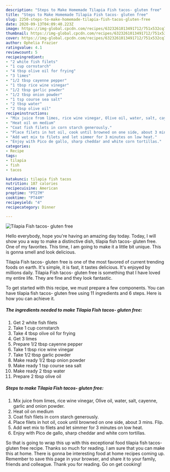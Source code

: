 ```yaml
---
description: "Steps to Make Homemade Tilapia Fish tacos- gluten free"
title: "Steps to Make Homemade Tilapia Fish tacos- gluten free"
slug: 2250-steps-to-make-homemade-tilapia-fish-tacos-gluten-free
date: 2020-09-13T04:09:40.223Z
image: https://img-global.cpcdn.com/recipes/6323261013491712/751x532cq70/tilapia-fish-tacos-gluten-free-recipe-main-photo.jpg
thumbnail: https://img-global.cpcdn.com/recipes/6323261013491712/751x532cq70/tilapia-fish-tacos-gluten-free-recipe-main-photo.jpg
cover: https://img-global.cpcdn.com/recipes/6323261013491712/751x532cq70/tilapia-fish-tacos-gluten-free-recipe-main-photo.jpg
author: Ophelia Frazier
ratingvalue: 4.1
reviewcount: 5
recipeingredient:
- "2 white fish filets"
- "1 cup cornstarch"
- "4 tbsp olive oil for frying"
- "3 limes"
- "1/2 tbsp cayenne pepper"
- "1 tbsp rice wine vinegar"
- "1/2 tbsp garlic powder"
- "1/2 tbsp onion powder"
- "1 tsp course sea salt"
- "2 tbsp water"
- "2 tbsp olive oil"
recipeinstructions:
- "Mix juice from limes, rice wine vinegar, Olive oil, water, salt, cayenne, garlic and onion powder."
- "Heat oil on medium"
- "Coat fish filets in corn starch generously."
- "Place filets in hot oil, cook until browned on one side, about 3 mins. Flip."
- "Add wet mix to filets and let simmer for 3 minutes on low heat."
- "Enjoy with Pico de gallo, sharp cheddar and white corn tortillas."
categories:
- Recipe
tags:
- tilapia
- fish
- tacos

katakunci: tilapia fish tacos 
nutrition: 187 calories
recipecuisine: American
preptime: "PT27M"
cooktime: "PT44M"
recipeyield: "4"
recipecategory: Dinner

---
```



![Tilapia Fish tacos- gluten free](https://img-global.cpcdn.com/recipes/6323261013491712/751x532cq70/tilapia-fish-tacos-gluten-free-recipe-main-photo.jpg)

Hello everybody, hope you're having an amazing day today. Today, I will show you a way to make a distinctive dish, tilapia fish tacos- gluten free. One of my favorites. This time, I am going to make it a little bit unique. This is gonna smell and look delicious.

Tilapia Fish tacos- gluten free is one of the most favored of current trending foods on earth. It's simple, it is fast, it tastes delicious. It's enjoyed by millions daily. Tilapia Fish tacos- gluten free is something that I have loved my entire life. They are fine and they look fantastic.




To get started with this recipe, we must prepare a few components. You can have tilapia fish tacos- gluten free using 11 ingredients and 6 steps. Here is how you can achieve it.

<!--inarticleads1-->

##### The ingredients needed to make Tilapia Fish tacos- gluten free:

1. Get 2 white fish filets
1. Take 1 cup cornstarch
1. Take 4 tbsp olive oil for frying
1. Get 3 limes
1. Prepare 1/2 tbsp cayenne pepper
1. Take 1 tbsp rice wine vinegar
1. Take 1/2 tbsp garlic powder
1. Make ready 1/2 tbsp onion powder
1. Make ready 1 tsp course sea salt
1. Make ready 2 tbsp water
1. Prepare 2 tbsp olive oil




<!--inarticleads2-->

##### Steps to make Tilapia Fish tacos- gluten free:

1. Mix juice from limes, rice wine vinegar, Olive oil, water, salt, cayenne, garlic and onion powder.
1. Heat oil on medium
1. Coat fish filets in corn starch generously.
1. Place filets in hot oil, cook until browned on one side, about 3 mins. Flip.
1. Add wet mix to filets and let simmer for 3 minutes on low heat.
1. Enjoy with Pico de gallo, sharp cheddar and white corn tortillas.




So that is going to wrap this up with this exceptional food tilapia fish tacos- gluten free recipe. Thanks so much for reading. I am sure that you can make this at home. There is gonna be interesting food at home recipes coming up. Remember to save this page in your browser, and share it to your family, friends and colleague. Thank you for reading. Go on get cooking!
